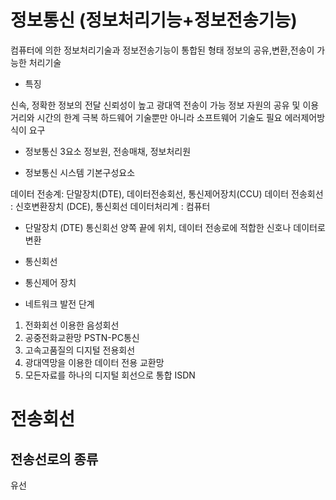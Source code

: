 # 정보통신 (정보처리기능+정보전송기능)

컴퓨터에 의한 정보처리기술과 정보전송기능이 통합된 형태
정보의 공유,변환,전송이 가능한 처리기술

- 특징

신속, 정확한 정보의 전달
신뢰성이 높고 광대역 전송이 가능
정보 자원의 공유 및 이용
거리와 시간의 한계 극복
하드웨어 기술뿐만 아니라 소프트웨어 기술도 필요
에러제어방식이 요구

- 정보통신 3요소
  정보원, 전송매채, 정보처리원

- 정보통신 시스템 기본구성요소

데이터 전송계: 단말장치(DTE), 데이터전송회선, 통신제어장치(CCU)
데이터 전송회선 : 신호변환장치 (DCE), 통신회선
데이터처리계 : 컴퓨터

- 단말장치 (DTE)
  통신회선 양쪽 끝에 위치, 데이터 전송로에 적합한 신호나 데이터로 변환

- 통신회선

- 통신제어 장치

- 네트워크 발전 단계

1. 전화회선 이용한 음성회선
2. 공중전화교환망 PSTN-PC통신
3. 고속고품질의 디지털 전용회선
4. 광대역망을 이용한 데이터 전용 교환망
5. 모든자료를 하나의 디지털 회선으로 통합 ISDN

# 전송회선

## 전송선로의 종류

유선
